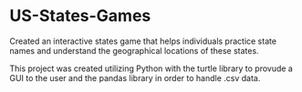 # US-States-Games
Created an interactive states game that helps individuals practice state names and understand the geographical locations of these states.

This project was created utilizing Python with the turtle library to provude a GUI to the user and the pandas library in order to handle .csv data. 
